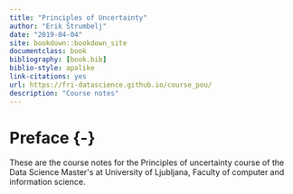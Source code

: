 ```yaml
--- 
title: "Principles of Uncertainty"
author: "Erik Štrumbelj"
date: "2019-04-04"
site: bookdown::bookdown_site
documentclass: book
bibliography: [book.bib]
biblio-style: apalike
link-citations: yes
url: https://fri-datascience.github.io/course_pou/
description: "Course notes"
---
```


# Preface {-}

These are the course notes for the Principles of uncertainty course of the Data Science Master's at University of Ljubljana, Faculty of computer and information science.
